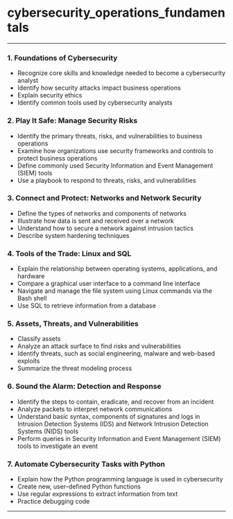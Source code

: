 # cybersecurity_operations_fundamentals
---
### 1. Foundations of Cybersecurity
- Recognize core skills and knowledge needed to become a cybersecurity analyst
- Identify how security attacks impact business operations
- Explain security ethics
- Identify common tools used by cybersecurity analysts

### 2. Play It Safe: Manage Security Risks
- Identify the primary threats, risks, and vulnerabilities to business operations
- Examine how organizations use security frameworks and controls to protect business operations
- Define commonly used Security Information and Event Management (SIEM) tools
- Use a playbook to respond to threats, risks, and vulnerabilities

### 3. Connect and Protect: Networks and Network Security
- Define the types of networks and components of networks
- Illustrate how data is sent and received over a network
- Understand how to secure a network against intrusion tactics
- Describe system hardening techniques

### 4. Tools of the Trade: Linux and SQL
- Explain the relationship between operating systems, applications, and hardware
- Compare a graphical user interface to a command line interface
- Navigate and manage the file system using Linux commands via the Bash shell
- Use SQL to retrieve information from a database

### 5. Assets, Threats, and Vulnerabilities
- Classify assets
- Analyze an attack surface to find risks and vulnerabilities
- Identify threats, such as social engineering, malware and web-based exploits
- Summarize the threat modeling process

### 6. Sound the Alarm: Detection and Response
- Identify the steps to contain, eradicate, and recover from an incident
- Analyze packets to interpret network communications
- Understand basic syntax, components of signatures and logs in Intrusion Detection Systems (IDS) and Network Intrusion Detection Systems (NIDS) tools
- Perform queries in Security Information and Event Management (SIEM) tools to investigate an event

### 7. Automate Cybersecurity Tasks with Python
- Explain how the Python programming language is used in cybersecurity
- Create new, user-defined Python functions
- Use regular expressions to extract information from text
- Practice debugging code

---
